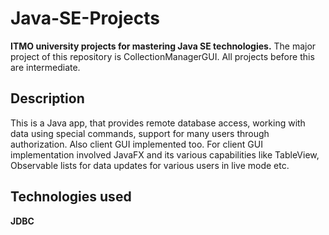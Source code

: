 # Java-SE-Projects
**ITMO university projects for mastering Java SE technologies.**
The major project of this repository is CollectionManagerGUI. All projects before this are intermediate.

## Description
This is a Java app, that provides remote database access, working with data using special commands, support for many users through authorization. Also client GUI implemented too. For client GUI implementation involved JavaFX and its various capabilities like TableView, Observable lists for data updates for various users in live mode etc.

## Technologies used
**JDBC**
